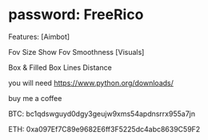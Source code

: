 # password: FreeRico

Features:
[Aimbot]

Fov Size
Show Fov
Smoothness
[Visuals]

Box & Filled Box
Lines
Distance

you will need https://www.python.org/downloads/

buy me a coffee

BTC: bc1qdswguyd0dgy3geujw9xms54apdnsrrx955a7jn

ETH: 0xa097Ef7C89e9682E6ff3F5225dc4abc8639C59F2
